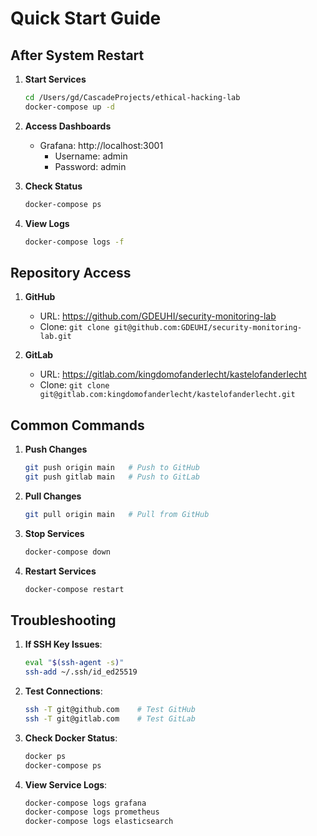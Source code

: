 # Quick Start Guide

## After System Restart

1. **Start Services**
   ```bash
   cd /Users/gd/CascadeProjects/ethical-hacking-lab
   docker-compose up -d
   ```

2. **Access Dashboards**
   - Grafana: http://localhost:3001
     - Username: admin
     - Password: admin

3. **Check Status**
   ```bash
   docker-compose ps
   ```

4. **View Logs**
   ```bash
   docker-compose logs -f
   ```

## Repository Access

1. **GitHub**
   - URL: https://github.com/GDEUHI/security-monitoring-lab
   - Clone: `git clone git@github.com:GDEUHI/security-monitoring-lab.git`

2. **GitLab**
   - URL: https://gitlab.com/kingdomofanderlecht/kastelofanderlecht
   - Clone: `git clone git@gitlab.com:kingdomofanderlecht/kastelofanderlecht.git`

## Common Commands

1. **Push Changes**
   ```bash
   git push origin main   # Push to GitHub
   git push gitlab main   # Push to GitLab
   ```

2. **Pull Changes**
   ```bash
   git pull origin main   # Pull from GitHub
   ```

3. **Stop Services**
   ```bash
   docker-compose down
   ```

4. **Restart Services**
   ```bash
   docker-compose restart
   ```

## Troubleshooting

1. **If SSH Key Issues**:
   ```bash
   eval "$(ssh-agent -s)"
   ssh-add ~/.ssh/id_ed25519
   ```

2. **Test Connections**:
   ```bash
   ssh -T git@github.com    # Test GitHub
   ssh -T git@gitlab.com    # Test GitLab
   ```

3. **Check Docker Status**:
   ```bash
   docker ps
   docker-compose ps
   ```

4. **View Service Logs**:
   ```bash
   docker-compose logs grafana
   docker-compose logs prometheus
   docker-compose logs elasticsearch
   ```
